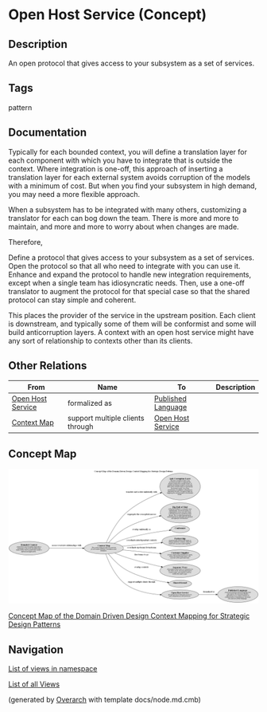 
# Open Host Service (Concept)
## Description
An open protocol that gives access to your subsystem as a set of services.


## Tags
pattern

## Documentation
Typically for each bounded context, you will define a translation layer for
each component with which you have to integrate that is outside the context.
Where integration is one-off, this approach of inserting a translation layer
for each external system avoids corruption of the models with a minimum of
cost. But when you find your subsystem in high demand, you may need a more
flexible approach.

When a subsystem has to be integrated with many others, customizing a
translator for each can bog down the team. There is more and more to maintain,
and more and more to worry about when changes are made.

Therefore,

Define a protocol that gives access to your subsystem as a set of services.
Open the protocol so that all who need to integrate with you can use it.
Enhance and expand the protocol to handle new integration requirements, except
when a single team has idiosyncratic needs. Then, use a one-off translator to
augment the protocol for that special case so that the shared protocol can stay
simple and coherent.

This places the provider of the service in the upstream position. Each client
is downstream, and typically some of them will be conformist and some will
build anticorruption layers. A context with an open host service might have any
sort of relationship to contexts other than its clients.
## Other Relations
| From | Name | To | Description |
|---|---|---|---|
| [Open Host Service](../../../software-development/domain-driven-design/context-mapping/c-open-host-service.md) | formalized as | [Published Language](../../../software-development/domain-driven-design/context-mapping/c-published-language.md) |  |
| [Context Map](../../../software-development/domain-driven-design/context-mapping/c-context-map.md) | support multiple clients through | [Open Host Service](../../../software-development/domain-driven-design/context-mapping/c-open-host-service.md) |  |

## Concept Map
![Concept Map of the Domain Driven Design Context Mapping for Strategic Design Patterns](../../../software-development/domain-driven-design/context-mapping/concept-view.png)

[Concept Map of the Domain Driven Design Context Mapping for Strategic Design Patterns](../../../software-development/domain-driven-design/context-mapping/concept-view.md)


## Navigation
[List of views in namespace](./views-in-namespace.md)

[List of all Views](../../../views.md)


(generated by [Overarch](https://github.com/soulspace-org/overarch) with template docs/node.md.cmb)
